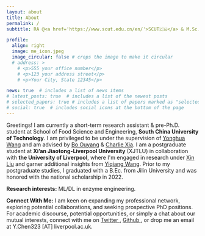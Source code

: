 ```yaml
---
layout: about
title: About
permalink: /
subtitle: RA @<a href='https://www.scut.edu.cn/en/'>SCUT🇨🇳</a> & M.Sc. Student @<a href='https://www.xjtlu.edu.cn/en'>XJTLU/UoLiverpool🇬🇧</a>

profile:
  align: right
  image: me_icon.jpeg
  image_circular: false # crops the image to make it circular
  # address: >
    # <p>555 your office number</p>
    # <p>123 your address street</p>
    # <p>Your City, State 12345</p>

news: true  # includes a list of news items
# latest_posts: true  # includes a list of the newest posts
# selected_papers: true # includes a list of papers marked as "selected={true}"
# social: true  # includes social icons at the bottom of the page
---
```


Greetings! I am currently a short-term research assistant & pre-Ph.D. student at School of Food Science and Engineering, **South China University of Technology**. I am privileged to be under the supervision of [Yonghua Wang](https://www.researchgate.net/profile/Yonghua-Wang-2) and am advised by [Bo Ouyang](http://english.cemcs.cas.cn/faculty/principal/index_18794.html?json=http://cemcs.cas.cn/sourcedb_cemcs_cas/en/ywrck/pi/202008/t20200823_5670081.json) & [Charlie Xia](https://orcid.org/0000-0003-0868-1923). I am a postgraduate student at **Xi’an Jiaotong-Liverpool University** (XJTLU) in collaboration with **the University of Liverpool**, where I'm engaged in research under [Xin Liu](https://www.xjtlu.edu.cn/en/study/departments/academy-of-pharmacy/academy-staff/academic-staff/staff/xin-liu) and garner additional insights from [Yiqiang Wang](https://www.xjtlu.edu.cn/en/study/departments/academy-of-pharmacy/academy-staff/academic-staff/staff/yiqiang-wang). Prior to my postgraduate studies, I graduated with a B.Ec. from Jilin University and was honored with the national scholarship in 2022.

**Research interests:** ML/DL in enzyme engineering.

**Connect With Me:** I am keen on expanding my professional network, exploring potential collaborations, and seeking prospective PhD positions. For academic discourse, potential opportunities, or simply a chat about our mutual interests, connect with me on <a href="https://twitter.com/YikhamChan">Twitter <i class="fab fa-twitter"></i></a>, <a href="https://github.com/YihanCell">Github <i class="fab fa-github"></i></a>, or drop me an email at Y.Chen323 [AT] liverpool.ac.uk.



